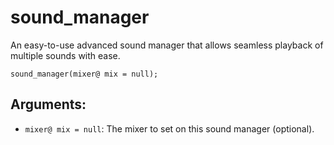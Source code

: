 # sound_manager
An easy-to-use advanced sound manager that allows seamless playback of multiple sounds with ease.

`sound_manager(mixer@ mix = null);`

## Arguments:
- `mixer@ mix = null`: The mixer to set on this sound manager (optional).
